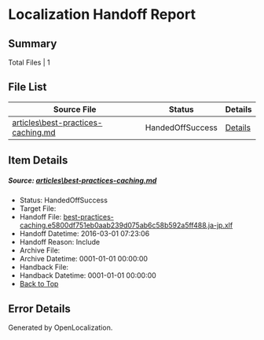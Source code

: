 # <a name='report-top'></a> Localization Handoff Report

## Summary
 Total Files | 1

## File List
 Source File | Status | Details 
 ----------- | ------ | ------- 
 [articles\best-practices-caching.md](https://github.com/OpenLocalizationTest/azuretest/blob/e41067dfc66225ff41d64efe3927d1531d4a61e8/articles/best-practices-caching.md) | HandedOffSuccess | [Details](#91791e07741d305634cea6aaeea38504df9138f26622)

## Item Details
##### <a name='91791e07741d305634cea6aaeea38504df9138f26622'></a> Source: [articles\best-practices-caching.md](https://github.com/OpenLocalizationTest/azuretest/blob/e41067dfc66225ff41d64efe3927d1531d4a61e8/articles/best-practices-caching.md)
* Status: HandedOffSuccess
* Target File: 
* Handoff File: [best-practices-caching.e5800df751eb0aab239d075ab6c58b592a5ff488.ja-jp.xlf](https://github.com/OpenLocalizationTest/azuretest.handoff/blob/cc4b161684103574b3e11ad252bdc3f43db33772/ol-handoff/OpenLocalizationTest/azuretest.ja-jp/performance/best-practices-caching.e5800df751eb0aab239d075ab6c58b592a5ff488.ja-jp.xlf)
* Handoff Datetime: 2016-03-01 07:23:06
* Handoff Reason: Include
* Archive File: 
* Archive Datetime: 0001-01-01 00:00:00
* Handback File: 
* Handback Datetime: 0001-01-01 00:00:00
* [Back to Top](#report-top)


## Error Details

Generated by OpenLocalization.
